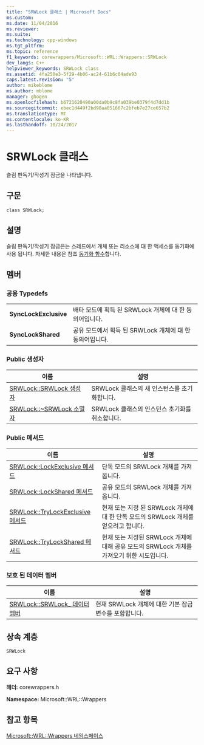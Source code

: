 ```yaml
---
title: "SRWLock 클래스 | Microsoft Docs"
ms.custom: 
ms.date: 11/04/2016
ms.reviewer: 
ms.suite: 
ms.technology: cpp-windows
ms.tgt_pltfrm: 
ms.topic: reference
f1_keywords: corewrappers/Microsoft::WRL::Wrappers::SRWLock
dev_langs: C++
helpviewer_keywords: SRWLock class
ms.assetid: 4fa250e3-5f29-4b06-ac24-61b6c04ade93
caps.latest.revision: "5"
author: mikeblome
ms.author: mblome
manager: ghogen
ms.openlocfilehash: b6721620490a00da0b9c8fa039be0379f4d7dd1b
ms.sourcegitcommit: ebec1d449f2bd98aa851667c2bfeb7e27ce657b2
ms.translationtype: MT
ms.contentlocale: ko-KR
ms.lasthandoff: 10/24/2017
---
```

# <a name="srwlock-class"></a>SRWLock 클래스
슬림 판독기/작성기 잠금을 나타냅니다.  
  
## <a name="syntax"></a>구문  
  
```  
class SRWLock;  
```  
  
## <a name="remarks"></a>설명  
 슬림 판독기/작성기 잠금은는 스레드에서 개체 또는 리소스에 대 한 액세스를 동기화에 사용 됩니다. 자세한 내용은 참조 [동기화 함수](http://msdn.microsoft.com/en-us/9b6359c2-0113-49b6-83d0-316ad95aba1b)합니다.  
  
## <a name="members"></a>멤버  
  
### <a name="public-typedefs"></a>공용 Typedefs  
  
|||  
|-|-|  
|**SyncLockExclusive**|배타 모드에 획득 된 SRWLock 개체에 대 한 동의어입니다.|  
|**SyncLockShared**|공유 모드에서 획득 된 SRWLock 개체에 대 한 동의어입니다.|  
  
### <a name="public-constructors"></a>Public 생성자  
  
|이름|설명|  
|----------|-----------------|  
|[SRWLock::SRWLock 생성자](../windows/srwlock-srwlock-constructor.md)|SRWLock 클래스의 새 인스턴스를 초기화합니다.|  
|[SRWLock::~SRWLock 소멸자](../windows/srwlock-tilde-srwlock-destructor.md)|SRWLock 클래스의 인스턴스 초기화를 취소합니다.|  
  
### <a name="public-methods"></a>Public 메서드  
  
|이름|설명|  
|----------|-----------------|  
|[SRWLock::LockExclusive 메서드](../windows/srwlock-lockexclusive-method.md)|단독 모드의 SRWLock 개체를 가져옵니다.|  
|[SRWLock::LockShared 메서드](../windows/srwlock-lockshared-method.md)|공유 모드의 SRWLock 개체를 가져옵니다.|  
|[SRWLock::TryLockExclusive 메서드](../windows/srwlock-trylockexclusive-method.md)|현재 또는 지정 된 SRWLock 개체에 대 한 단독 모드의 SRWLock 개체를 얻으려고 합니다.|  
|[SRWLock::TryLockShared 메서드](../windows/srwlock-trylockshared-method.md)|현재 또는 지정된 SRWLock 개체에 대해 공유 모드의 SRWLock 개체를 가져오기 위한 시도입니다.|  
  
### <a name="protected-data-member"></a>보호 된 데이터 멤버  
  
|이름|설명|  
|----------|-----------------|  
|[SRWLock::SRWLock_ 데이터 멤버](../windows/srwlock-srwlock-data-member.md)|현재 SRWLock 개체에 대한 기본 잠금 변수를 포함합니다.|  
  
## <a name="inheritance-hierarchy"></a>상속 계층  
 `SRWLock`  
  
## <a name="requirements"></a>요구 사항  
 **헤더:** corewrappers.h  
  
 **Namespace:** Microsoft::WRL::Wrappers  
  
## <a name="see-also"></a>참고 항목  
 [Microsoft::WRL::Wrappers 네임스페이스](../windows/microsoft-wrl-wrappers-namespace.md)